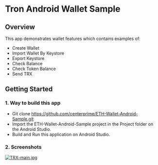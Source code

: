 # Tron Android Wallet Sample

## Overview 

This app demonstrates wallet features which contains examples of: 
  - Create Wallet
  - Import Wallet By Keystore
  - Export Keystore
  - Check Balance
  - Check Token Balance
  - Send TRX


## Getting Started 

### 1. Way to build this app 
- Git clone https://github.com/centerprime/ETH-Wallet-Android-Sample.git 
- Import the ETH-Wallet-Android-Sample project in the Project folder on the Android Studio.
- Build and Run this application on Android Studio. 

### 2. Screenshots
[![TRX-main.jpg](https://i.postimg.cc/nh8cbvfZ/TRX-main.jpg)](https://postimg.cc/RNRzwJ0b)
